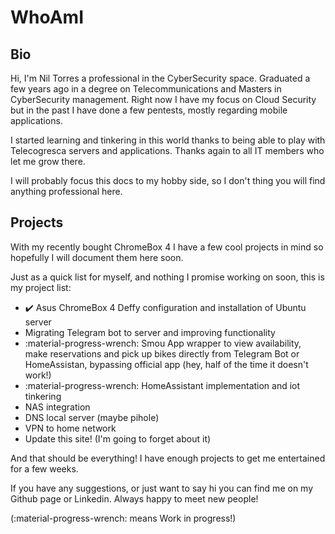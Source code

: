 # WhoAmI

## Bio
Hi, I'm Nil Torres a professional in the CyberSecurity space. Graduated a few years ago in a degree on 
Telecommunications and Masters in CyberSecurity management. Right now I have my focus on Cloud Security but in the past 
I have done a few pentests, mostly regarding mobile applications.

I started learning and tinkering in this world thanks to being able to play with Telecogresca servers and applications. 
Thanks again to all IT members who let me grow there.


I will probably focus this docs to my hobby side, so I don't thing you will find anything professional here. 


## Projects

With my recently bought ChromeBox 4 I have a few cool projects in mind so hopefully I will document them here soon.

Just as a quick list for myself, and nothing I promise working on soon, this is my project list:

- :heavy_check_mark: Asus ChromeBox 4  Deffy configuration and installation of Ubuntu server
- Migrating Telegram bot to server and improving functionality 
- :material-progress-wrench: Smou App wrapper to view availability, make reservations and pick up bikes directly from 
Telegram Bot or HomeAssistan, bypassing official app (hey, half of the time it doesn't work!) 
- :material-progress-wrench: HomeAssistant implementation and iot tinkering 
- NAS integration
- DNS local server (maybe pihole)
- VPN to home network
- Update this site! (I'm going to forget about it)

And that should be everything! I have enough projects to get me entertained for a few weeks.

If you have any suggestions, or just want to say hi you can find me on my Github page or Linkedin. Always happy to meet new people! 

(:material-progress-wrench: means Work in progress!)

